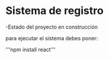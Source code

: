 <h1>Sistema de registro</h1>
  -Estado del proyecto en construcción

  para ejecutar el sistema debes poner:

  '''npm install react'''
